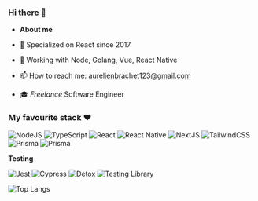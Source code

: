 ### Hi there 👋

- **About me**

- 🚀 Specialized on React since 2017
- 🚀 Working with Node, Golang, Vue, React Native
- 📫 How to reach me: aurelienbrachet123@gmail.com
- 🎓 _Freelance_ Software Engineer

### My favourite stack ❤️

![NodeJS](https://img.shields.io/badge/Node.js-339933?style=for-the-badge&logo=nodedotjs&logoColor=white) ![TypeScript](https://img.shields.io/badge/TypeScript-007ACC?style=for-the-badge&logo=typescript&logoColor=white)
![React](https://img.shields.io/badge/React-20232A?style=for-the-badge&logo=react&logoColor=61DAFB) ![React Native](https://img.shields.io/badge/React_Native-20232A?style=for-the-badge&logo=react&logoColor=61DAFB) ![NextJS](https://img.shields.io/badge/next.js-000000?style=for-the-badge&logo=nextdotjs&logoColor=white) ![TailwindCSS](https://img.shields.io/badge/Tailwind_CSS-38B2AC?style=for-the-badge&logo=tailwind-css&logoColor=white)
![Prisma](https://img.shields.io/badge/Express.js-000000?style=for-the-badge&logo=express&logoColor=white) ![Prisma](https://img.shields.io/badge/prisma-1B222D?style=for-the-badge&logo=prisma&logoColor=white)

**Testing**

![Jest](https://img.shields.io/badge/Jest-C21325?style=for-the-badge&logo=jest&logoColor=white) ![Cypress](https://img.shields.io/badge/Cypress-17202C?style=for-the-badge&logo=cypress&logoColor=white) ![Detox](https://img.shields.io/badge/Detox-000000?style=for-the-badge&logo=dash&logoColor=white) ![Testing Library](https://img.shields.io/badge/Testing_Library-C21325?style=for-the-badge&logo=Supabase&logoColor=white)

![Top Langs](https://github-readme-stats.vercel.app/api/top-langs/?username=aurelienbr96&hide_progress=true)
